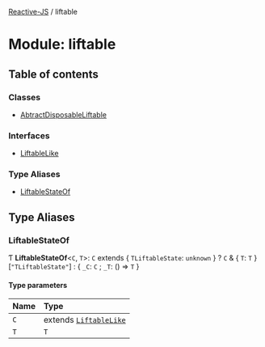 [Reactive-JS](../README.md) / liftable

# Module: liftable

## Table of contents

### Classes

- [AbtractDisposableLiftable](../classes/liftable.AbtractDisposableLiftable.md)

### Interfaces

- [LiftableLike](../interfaces/liftable.LiftableLike.md)

### Type Aliases

- [LiftableStateOf](liftable.md#liftablestateof)

## Type Aliases

### LiftableStateOf

Ƭ **LiftableStateOf**<`C`, `T`\>: `C` extends { `TLiftableState`: `unknown`  } ? `C` & { `T`: `T`  }[``"TLiftableState"``] : { `_C`: `C` ; `_T`: () => `T`  }

#### Type parameters

| Name | Type |
| :------ | :------ |
| `C` | extends [`LiftableLike`](../interfaces/liftable.LiftableLike.md) |
| `T` | `T` |
